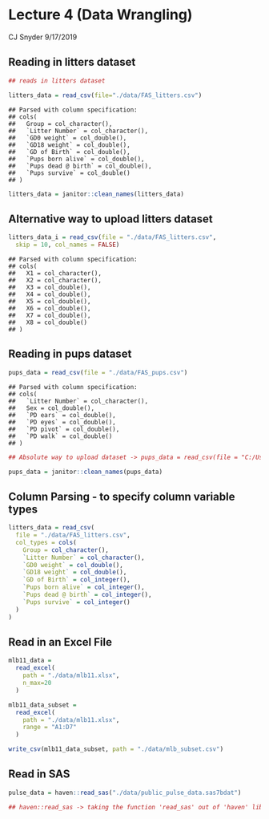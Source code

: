 Lecture 4 (Data Wrangling)
================
CJ Snyder
9/17/2019

## Reading in litters dataset

``` r
## reads in litters dataset

litters_data = read_csv(file="./data/FAS_litters.csv")
```

    ## Parsed with column specification:
    ## cols(
    ##   Group = col_character(),
    ##   `Litter Number` = col_character(),
    ##   `GD0 weight` = col_double(),
    ##   `GD18 weight` = col_double(),
    ##   `GD of Birth` = col_double(),
    ##   `Pups born alive` = col_double(),
    ##   `Pups dead @ birth` = col_double(),
    ##   `Pups survive` = col_double()
    ## )

``` r
litters_data = janitor::clean_names(litters_data)
```

## Alternative way to upload litters dataset

``` r
litters_data_i = read_csv(file = "./data/FAS_litters.csv",
  skip = 10, col_names = FALSE)
```

    ## Parsed with column specification:
    ## cols(
    ##   X1 = col_character(),
    ##   X2 = col_character(),
    ##   X3 = col_double(),
    ##   X4 = col_double(),
    ##   X5 = col_double(),
    ##   X6 = col_double(),
    ##   X7 = col_double(),
    ##   X8 = col_double()
    ## )

## Reading in pups dataset

``` r
pups_data = read_csv(file = "./data/FAS_pups.csv")
```

    ## Parsed with column specification:
    ## cols(
    ##   `Litter Number` = col_character(),
    ##   Sex = col_double(),
    ##   `PD ears` = col_double(),
    ##   `PD eyes` = col_double(),
    ##   `PD pivot` = col_double(),
    ##   `PD walk` = col_double()
    ## )

``` r
## Absolute way to upload dataset -> pups_data = read_csv(file = "C:/Users/csnyd/Documents/School Documents/Fall Semester - 2019/Data Science/Lecture 4/data_wrangling_i/data/FAS_pups.csv")

pups_data = janitor::clean_names(pups_data)
```

## Column Parsing - to specify column variable types

``` r
litters_data = read_csv(
  file = "./data/FAS_litters.csv",
  col_types = cols(
    Group = col_character(),
    `Litter Number` = col_character(),
    `GD0 weight` = col_double(),
    `GD18 weight` = col_double(),
    `GD of Birth` = col_integer(),
    `Pups born alive` = col_integer(),
    `Pups dead @ birth` = col_integer(),
    `Pups survive` = col_integer()
  )
)
```

## Read in an Excel File

``` r
mlb11_data = 
  read_excel(
    path = "./data/mlb11.xlsx", 
    n_max=20
  )

mlb11_data_subset = 
  read_excel(
    path = "./data/mlb11.xlsx", 
    range = "A1:D7"
  )

write_csv(mlb11_data_subset, path = "./data/mlb_subset.csv")
```

## Read in SAS

``` r
pulse_data = haven::read_sas("./data/public_pulse_data.sas7bdat")

## haven::read_sas -> taking the function 'read_sas' out of 'haven' library without loading the entire library
```
